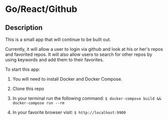 # Go/React/Github

## Description
This is a small app that will continue to be built out.

Currently, it will allow a user to login via github and look at his
or her's repos and favorited repos.  It will also allow users to search for other repos by using keywords and add them to their favorites.

To start this app:

1. You will need to install Docker and Docker Compose.

2. Clone this repo

3. In your terminal run the following command: `$ docker-compose build && docker-compose run --rm` 

4. In your favorite browser visit: `$ http://localhost:9900`